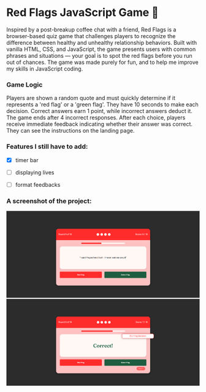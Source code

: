 # Red Flags JavaScript Game 💌

Inspired by a post-breakup coffee chat with a friend, Red Flags is a browser-based quiz game that challenges players to recognize the difference between healthy and unhealthy relationship behaviors. Built with vanilla HTML, CSS, and JavaScript, the game presents users with common phrases and situations — your goal is to spot the red flags before you run out of chances.
The game was made purely for fun, and to help me improve my skills in JavaScript coding.

### Game Logic
Players are shown a random quote and must quickly determine if it represents a 'red flag' or a 'green flag'. They have 10 seconds to make each decision. Correct answers earn 1 point, while incorrect answers deduct it. The game ends after 4 incorrect responses. After each choice, players receive immediate feedback indicating whether their answer was correct. They can see the instructions on the landing page.

### Features I still have to add:
- [x] timer bar
- [ ] displaying lives
- [ ] format feedbacks


### A screenshot of the project:
![Screenshot of the project interface](assets/image1.png)
![Screenshot of the project interface](assets/image.png)

